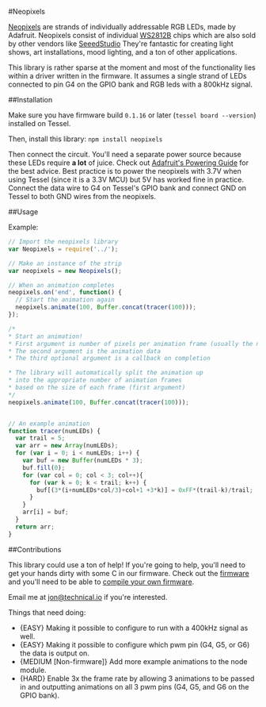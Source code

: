 #Neopixels

[Neopixels](https://learn.adafruit.com/adafruit-neopixel-uberguide) are strands of individually addressable RGB LEDs, made by Adafruit. Neopixels consist of individual [WS2812B](http://www.adafruit.com/datasheets/WS2812B.pdf) chips which are also sold by other vendors like [SeeedStudio](http://www.seeedstudio.com/depot/Digital-RGB-LED-FlexiStrip-60-LED-1-Meter-p-1666.html?cPath=81_79) They're fantastic for creating light shows, art installations, mood lighting, and a ton of other applications. 

This library is rather sparse at the moment and most of the functionality lies within a driver written in the firmware. It assumes a single strand of LEDs connected to pin G4 on the GPIO bank and RGB leds with a 800kHz signal. 

##Installation

Make sure you have firmware build `0.1.16` or later (```tessel board --version```) installed on Tessel. 

Then, install this library:
`npm install neopixels`

Then connect the circuit. You'll need a separate power source because these LEDs require **a lot** of juice. Check out [Adafruit's Powering Guide](https://learn.adafruit.com/adafruit-neopixel-uberguide/power) for the best advice. Best practice is to power the neopixels with 3.7V when using Tessel (since it is a 3.3V MCU) but 5V has worked fine in practice. Connect the data wire to G4 on Tessel's GPIO bank and connect GND on Tessel to both GND wires from the neopixels.

##Usage

Example:
```.js
// Import the neopixels library
var Neopixels = require('../');

// Make an instance of the strip
var neopixels = new Neopixels();

// When an animation completes
neopixels.on('end', function() {
  // Start the animation again
  neopixels.animate(100, Buffer.concat(tracer(100)));
});

/* 
* Start an animation!
* First argument is number of pixels per animation frame (usually the number of pixels in your strip)
* The second argument is the animation data
* The third optional argument is a callback on completion

* The library will automatically split the animation up
* into the appropriate number of animation frames
* based on the size of each frame (first argument)
*/
neopixels.animate(100, Buffer.concat(tracer(100)));


// An example animation
function tracer(numLEDs) {
  var trail = 5;
  var arr = new Array(numLEDs);
  for (var i = 0; i < numLEDs; i++) {
    var buf = new Buffer(numLEDs * 3);
    buf.fill(0);
    for (var col = 0; col < 3; col++){
      for (var k = 0; k < trail; k++) {
        buf[(3*(i+numLEDs*col/3)+col+1 +3*k)] = 0xFF*(trail-k)/trail;
      }
    }
    arr[i] = buf;
  }
  return arr;
}

```

##Contributions

This library could use a ton of help! If you're going to help, you'll need to get your hands dirty with some C in our firmware. Check out the [firmware](https://github.com/tessel/firmware/blob/master/src/addons/neopixel.c) and you'll need to be able to [compile your own firmware](https://github.com/tessel/firmware/tree/neopixel#compiling).

Email me at jon@technical.io if you're interested.

Things that need doing:
- {EASY} Making it possible to configure to run with a 400kHz signal as well.
- {EASY} Making it possible to configure which pwm pin (G4, G5, or G6) the data is output on.
- {MEDIUM [Non-firmware]} Add more example animations to the node module.
- {HARD} Enable 3x the frame rate by allowing 3 animations to be passed in and outputting animations on all 3 pwm pins (G4, G5, and G6 on the GPIO bank).




